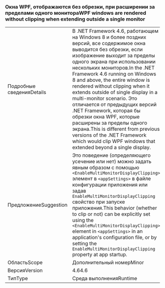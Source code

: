 ### <a name="wpf-windows-are-rendered-without-clipping-when-extending-outside-a-single-monitor"></a><span data-ttu-id="d09b6-101">Окна WPF, отображаются без обрезки, при расширении за пределами одного монитора</span><span class="sxs-lookup"><span data-stu-id="d09b6-101">WPF windows are rendered without clipping when extending outside a single monitor</span></span>

|   |   |
|---|---|
|<span data-ttu-id="d09b6-102">Подробные сведения</span><span class="sxs-lookup"><span data-stu-id="d09b6-102">Details</span></span>|<span data-ttu-id="d09b6-103">В .NET Framework 4.6, работающем на Windows 8 и более поздних версий, все содержимое окна выводится без обрезки, если изображение выходит за пределы одного экрана при использовании нескольких мониторов.</span><span class="sxs-lookup"><span data-stu-id="d09b6-103">In the .NET Framework 4.6 running on Windows 8 and above, the entire window is rendered without clipping when it extends outside of single display in a multi-monitor scenario.</span></span> <span data-ttu-id="d09b6-104">Это отличается от предыдущих версий .NET Framework, которая бы обрезки окна WPF, которые расширены за пределы одного экрана.</span><span class="sxs-lookup"><span data-stu-id="d09b6-104">This is different from previous versions of the .NET Framework which would clip WPF windows that extended beyond a single display.</span></span>|
|<span data-ttu-id="d09b6-105">Предложение</span><span class="sxs-lookup"><span data-stu-id="d09b6-105">Suggestion</span></span>|<span data-ttu-id="d09b6-106">Это поведение (определяющего усечение или нет) можно задать явным образом с помощью <code>&lt;EnableMultiMonitorDisplayClipping&gt;</code> элемент в <code>&lt;appSettings&gt;</code> в файле конфигурации приложения или задав <code>EnableMultiMonitorDisplayClipping</code> свойство при запуске приложения.</span><span class="sxs-lookup"><span data-stu-id="d09b6-106">This behavior (whether to clip or not) can be explicitly set using the <code>&lt;EnableMultiMonitorDisplayClipping&gt;</code> element in <code>&lt;appSettings&gt;</code> in an application's configuration file, or by setting the <code>EnableMultiMonitorDisplayClipping</code> property at app startup.</span></span>|
|<span data-ttu-id="d09b6-107">Область</span><span class="sxs-lookup"><span data-stu-id="d09b6-107">Scope</span></span>|<span data-ttu-id="d09b6-108">Дополнительный номер</span><span class="sxs-lookup"><span data-stu-id="d09b6-108">Minor</span></span>|
|<span data-ttu-id="d09b6-109">Версия</span><span class="sxs-lookup"><span data-stu-id="d09b6-109">Version</span></span>|<span data-ttu-id="d09b6-110">4.6</span><span class="sxs-lookup"><span data-stu-id="d09b6-110">4.6</span></span>|
|<span data-ttu-id="d09b6-111">Тип</span><span class="sxs-lookup"><span data-stu-id="d09b6-111">Type</span></span>|<span data-ttu-id="d09b6-112">Среда выполнения</span><span class="sxs-lookup"><span data-stu-id="d09b6-112">Runtime</span></span>|

